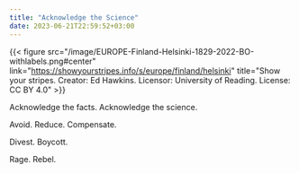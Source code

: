 ```yaml
---
title: "Acknowledge the Science"
date: 2023-06-21T22:59:52+03:00
---
```


{{< figure src="/image/EUROPE-Finland-Helsinki-1829-2022-BO-withlabels.png#center"
link="https://showyourstripes.info/s/europe/finland/helsinki" title="Show your stripes. Creator: Ed Hawkins. Licensor: University of Reading. License: CC BY 4.0" >}}

Acknowledge the facts. Acknowledge the science.

Avoid. Reduce. Compensate.

Divest. Boycott. 

Rage. Rebel.
